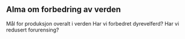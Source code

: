 ## Alma om forbedring av verden
Mål for produksjon overalt i verden
Har vi forbedret dyrevelferd?
Har vi redusert forurensing?
